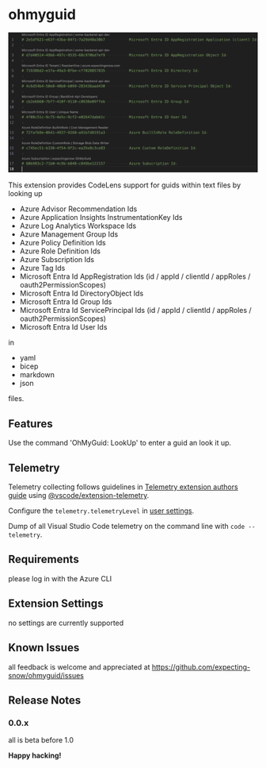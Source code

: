 # ohmyguid

![Sample](images/sample.png)

This extension provides CodeLens support for guids within text files by looking up
- Azure Advisor Recommendation Ids
- Azure Application Insights InstrumentationKey Ids
- Azure Log Analytics Workspace Ids
- Azure Management Group Ids
- Azure Policy Definition Ids
- Azure Role Definition Ids
- Azure Subscription Ids
- Azure Tag Ids
- Microsoft Entra Id AppRegistration Ids (id / appId / clientId / appRoles / oauth2PermissionScopes)
- Microsoft Entra Id DirectoryObject Ids
- Microsoft Entra Id Group Ids
- Microsoft Entra Id ServicePrincipal Ids (id / appId / clientId / appRoles / oauth2PermissionScopes)
- Microsoft Entra Id User Ids

in

- yaml
- bicep
- markdown
- json

files.

## Features

Use the command 'OhMyGuid: LookUp' to enter a guid an look it up.

## Telemetry

Telemetry collecting follows guidelines in [Telemetry extension authors guide](https://code.visualstudio.com/api/extension-guides/telemetry) using [@vscode/extension-telemetry](https://www.npmjs.com/package/@vscode/extension-telemetry).

Configure the `telemetry.telemetryLevel` in [user settings](vscode://settings/telemetry.telemetryLevel).
 

Dump of all Visual Studio Code telemetry on the command line with `code --telemetry`.


## Requirements

please log in with the Azure CLI

## Extension Settings

no settings are currently supported

## Known Issues

all feedback is welcome and appreciated at https://github.com/expecting-snow/ohmyguid/issues

## Release Notes

### 0.0.x

all is beta before 1.0

**Happy hacking!**
